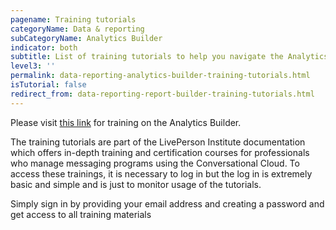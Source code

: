 ```yaml
---
pagename: Training tutorials
categoryName: Data & reporting
subCategoryName: Analytics Builder
indicator: both
subtitle: List of training tutorials to help you navigate the Analytics Builder
level3: ''
permalink: data-reporting-analytics-builder-training-tutorials.html
isTutorial: false
redirect_from: data-reporting-report-builder-training-tutorials.html
---
```

Please visit [this link](https://liveperson.elasticlearning.online) for training on the Analytics Builder.

The training tutorials are part of the LivePerson Institute documentation which offers in-depth training and certification courses for professionals who manage messaging programs using the Conversational Cloud. To access these trainings, it is necessary to log in but the log in is extremely basic and simple and is just to monitor usage of the tutorials.

Simply sign in by providing your email address and creating a password and get access to all training materials
